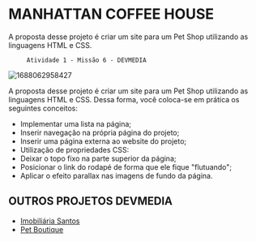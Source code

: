 # MANHATTAN COFFEE HOUSE
A proposta desse projeto é criar um site para um Pet Shop utilizando as linguagens HTML e CSS.

`      Atividade 1 - Missão 6 - DEVMEDIA      `

![1688062958427](https://github.com/niellegs/manhattan-coffee-house/assets/108994881/f7ce44eb-139f-4bef-9e40-6d9688f9739f)

A proposta desse projeto é criar um site para um Pet Shop utilizando as linguagens HTML e CSS. Dessa forma, você coloca-se em prática os seguintes conceitos:

* Implementar uma lista na página;
* Inserir navegação na própria página do projeto;
* Inserir uma página externa ao website do projeto;
* Utilização de propriedades CSS:
* Deixar o topo fixo na parte superior da página;
* Posicionar o link do rodapé de forma que ele fique "flutuando";
* Aplicar o efeito parallax nas imagens de fundo da página.


## OUTROS PROJETOS DEVMEDIA

* [Imobiliária Santos](https://github.com/niellegs/imobiliaria-santos)
* [Pet Boutique](niellegs.github.io/pet-boutique/)
